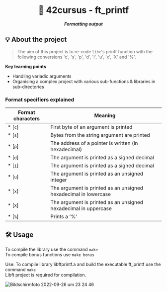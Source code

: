 <h1 align="center">
	🧰 42cursus - ft_printf
</h1>

<p align="center">
	<b><i>Formatting output</i></b><br>
</p>

## 💡 About the project
> The aim of this project is to re-code ``` libc ```'s printf function with the following conversions 'c', 's', 'p', 'd', 'i', 'u', 'x', 'X' and '%'.

**Key learning points**
  - Handling variadic arguments
  - Organising a complex project with various sub-functions & libraries in sub-directories


### Format specifiers explained
| Format characters	| Meaning															|
| ------------------|-------------------------------------------------------------------|
| * [`c`]		 	| First byte of an argument is printed								|
| * [`s`]		 	| Bytes from the string argument are printed 						|
| * [`p`]		 	| The address of a pointer is written (in hexadecimal) 				|
| * [`d`]		 	| The argument is printed as a signed decimal						|
| * [`i`]		 	| The argument is printed as a signed decimal						|
| * [`u`]		 	| The argument is printed as an unsigned integer					|
| * [`x`]		 	| The argument is printed as an unsigned hexadecimal in lowercase	|
| * [`X`]		 	| The argument is printed as an unsigned hexadecimal in uppercase	|
| * [`%`]		 	| Prints a '%' 														|


## 🛠️ **Usage**

To compile the library use the command  ``` make ``` <br/>
To compile bonus functions use ``` make bonus ``` <br/>
 
 Use: To compile library libftprintf.a and build the executable ft_printf use the command ``` make ``` <br/>
 Libft project is required for compilation.
 
![Bildschirmfoto 2022-09-26 um 23 24 46](https://user-images.githubusercontent.com/80644370/192383696-04d7902f-c261-4a40-b11d-3a2060500570.png)


